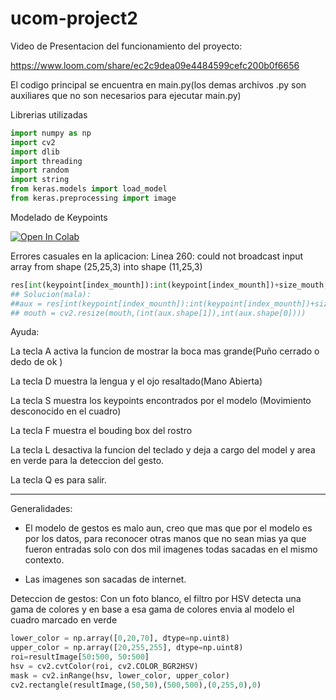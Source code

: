 # ucom-project2

Video de Presentacion del funcionamiento del proyecto: 

https://www.loom.com/share/ec2c9dea09e4484599cefc200b0f6656

El codigo principal se encuentra en main.py(los demas archivos .py son auxiliares que no son necesarios para ejecutar main.py) 

Librerias utilizadas
```python
import numpy as np
import cv2
import dlib
import threading
import random
import string
from keras.models import load_model
from keras.preprocessing import image
```


Modelado de Keypoints

[![Open In Colab](https://colab.research.google.com/assets/colab-badge.svg)](https://colab.research.google.com/gist/edmenciab733/4bea58716ee3e9defa70f86be86b437c/project1.ipynb)

Errores casuales en la aplicacion:
Linea 260: could not broadcast input array from shape (25,25,3) into shape (11,25,3)

```python
res[int(keypoint[index_mounth]):int(keypoint[index_mounth])+size_mouth, int(keypoint[index_mounth -1]):int(keypoint[index_mounth -1])+size_mouth ] = mouth
## Solucion(mala): 
##aux = res[int(keypoint[index_mounth]):int(keypoint[index_mounth])+size, int(keypoint[index_mounth -1]):int(keypoint[index_mounth -1])+size ]
## mouth = cv2.resize(mouth,(int(aux.shape[1]),int(aux.shape[0])))
```


Ayuda:

La tecla A activa la funcion de mostrar la boca mas grande(Puño cerrado o dedo de ok )

La tecla D muestra la lengua y el ojo resaltado(Mano Abierta)

La tecla S muestra los keypoints encontrados por el modelo (Movimiento desconocido en el cuadro)

La tecla F muestra el bouding box del rostro

La tecla L  desactiva la funcion  del teclado y deja a cargo del model  y area en verde para la deteccion del gesto. 

La tecla Q es para salir.

------


Generalidades: 

- El modelo de gestos es malo aun, creo que mas que por el modelo es por los datos, para reconocer otras manos que no sean mias ya que fueron entradas solo con dos mil imagenes todas sacadas en el mismo contexto.

- Las imagenes son sacadas de internet. 

Deteccion de gestos: Con un foto blanco, el filtro por HSV detecta una gama de colores y en base a esa gama de colores envia al modelo el cuadro marcado en verde

```python
lower_color = np.array([0,20,70], dtype=np.uint8)
upper_color = np.array([20,255,255], dtype=np.uint8)
roi=resultImage[50:500, 50:500]
hsv = cv2.cvtColor(roi, cv2.COLOR_BGR2HSV)
mask = cv2.inRange(hsv, lower_color, upper_color)
cv2.rectangle(resultImage,(50,50),(500,500),(0,255,0),0)

```

